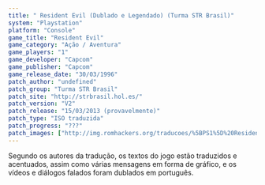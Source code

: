 ```yaml
---
title: " Resident Evil (Dublado e Legendado) (Turma STR Brasil)"
system: "Playstation"
platform: "Console"
game_title: "Resident Evil"
game_category: "Ação / Aventura"
game_players: "1"
game_developer: "Capcom"
game_publisher: "Capcom"
game_release_date: "30/03/1996"
patch_author: "undefined"
patch_group: "Turma STR Brasil"
patch_site: "http://strbrasil.hol.es/"
patch_version: "V2"
patch_release: "15/03/2013 (provavelmente)"
patch_type: "ISO traduzida"
patch_progress: "???"
patch_images: ["http://img.romhackers.org/traducoes/%5BPS1%5D%20Resident%20Evil%20-%20Turma%20STR%20Brasil%20-%201.jpg","http://img.romhackers.org/traducoes/%5BPS1%5D%20Resident%20Evil%20-%20Turma%20STR%20Brasil%20-%202.jpg","http://img.romhackers.org/traducoes/%5BPS1%5D%20Resident%20Evil%20-%20Turma%20STR%20Brasil%20-%203.jpg"]
---
```

Segundo os autores da tradução, os textos do jogo estão traduzidos e acentuados, assim como várias mensagens em forma de gráfico, e os vídeos e diálogos falados foram dublados em português.